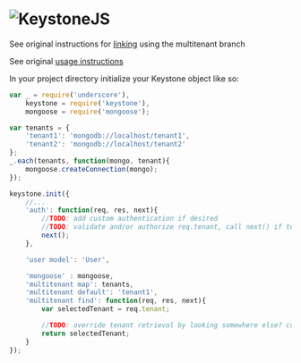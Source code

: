 ![KeystoneJS](http://keystonejs.com/images/logo.svg)
===================================

See original instructions for [linking](https://github.com/keystonejs/keystone#linking-keystone-for-development-and-testing) using the multitenant branch

See original [usage instructions](https://github.com/keystonejs/keystone#usage)

In your project directory initialize your Keystone object like so:
```javascript
var _ = require('underscore'),
    keystone = require('keystone'),
    mongoose = require('mongoose');

var tenants = {
	'tenant1': 'mongodb://localhost/tenant1',
	'tenant2': 'mongodb://localhost/tenant2'
};
_.each(tenants, function(mongo, tenant){
	mongoose.createConnection(mongo);
});

keystone.init({
    //...
	'auth': function(req, res, next){
		//TODO: add custom authentication if desired
		//TODO: validate and/or authorize req.tenant, call next() if tenant allowed, or redirect
		next();
	},

	'user model': 'User',

	'mongoose' : mongoose,
	'multitenant map': tenants,
	'multitenant default': 'tenant1',
	'multitenant find': function(req, res, next){
		var selectedTenant = req.tenant;

		//TODO: override tenant retrieval by looking somewhere else? cookie? local storage? database?
		return selectedTenant;
	}
});
```
